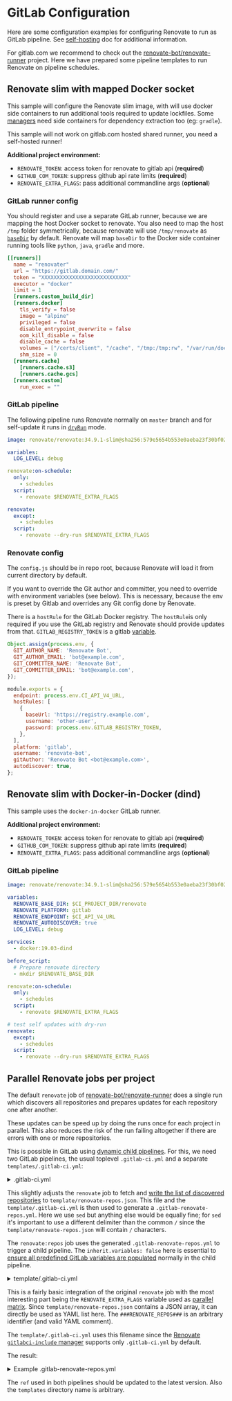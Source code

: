 # GitLab Configuration

Here are some configuration examples for configuring Renovate to run as GitLab pipeline.
See [self-hosting](https://docs.renovatebot.com/getting-started/running/#self-hosting-renovate) doc for additional information.

For gitlab.com we recommend to check out the [renovate-bot/renovate-runner](https://gitlab.com/renovate-bot/renovate-runner) project. Here we have prepared some pipeline templates to run Renovate on pipeline schedules.

## Renovate slim with mapped Docker socket

This sample will configure the Renovate slim image, with will use docker side containers to run additional tools required to update lockfiles.
Some [managers](https://docs.renovatebot.com/modules/manager/) need side containers for dependency extraction too (eg: `gradle`).

This sample will not work on gitlab.com hosted shared runner, you need a self-hosted runner!


**Additional project environment:**
- `RENOVATE_TOKEN`: access token for renovate to gitlab api (**required**)
- `GITHUB_COM_TOKEN`: suppress github api rate limits (**required**)
- `RENOVATE_EXTRA_FLAGS`: pass additional commandline args (**optional**)

### GitLab runner config

You should register and use a separate GitLab runner, because we are mapping the host Docker socket to renovate.
You also need to map the host `/tmp` folder symmetrically, because renovate will use `/tmp/renovate` as [`baseDir`](https://docs.renovatebot.com/self-hosted-configuration/#basedir) by default.
Renovate will map `baseDir` to the Docker side container running tools like `python`, `java`, `gradle` and more.

```toml
[[runners]]
  name = "renovater"
  url = "https://gitlab.domain.com/"
  token = "XXXXXXXXXXXXXXXXXXXXXXXXXXXX"
  executor = "docker"
  limit = 1
  [runners.custom_build_dir]
  [runners.docker]
    tls_verify = false
    image = "alpine"
    privileged = false
    disable_entrypoint_overwrite = false
    oom_kill_disable = false
    disable_cache = false
    volumes = ["/certs/client", "/cache", "/tmp:/tmp:rw", "/var/run/docker.sock:/var/run/docker.sock"]
    shm_size = 0
  [runners.cache]
    [runners.cache.s3]
    [runners.cache.gcs]
  [runners.custom]
    run_exec = ""
```

### GitLab pipeline

The following pipeline runs Renovate normally on `master` branch and for self-update it runs in [`dryRun`](https://docs.renovatebot.com/self-hosted-configuration/#dryrun) mode.

```yml
image: renovate/renovate:34.9.1-slim@sha256:579e5654b553e0aeba23f30bf020d5293baf7669f326d42fe50aa720e937d579

variables:
  LOG_LEVEL: debug

renovate:on-schedule:
  only:
    - schedules
  script:
    - renovate $RENOVATE_EXTRA_FLAGS

renovate:
  except:
    - schedules
  script:
    - renovate --dry-run $RENOVATE_EXTRA_FLAGS

```

### Renovate config

The `config.js` should be in repo root, because Renovate will load it from current directory by default.

If you want to override the Git author and committer, you need to override with environment variables (see below).
This is necessary, because the env is preset by Gitlab and overrides any Git config done by Renovate.

There is a `hostRule` for the GitLab Docker registry.
The `hostRule`is only required if you use the GitLab registry and Renovate should provide updates from that.
`GITLAB_REGISTRY_TOKEN` is a gitlab [variable](https://docs.gitlab.com/ee/ci/variables/#create-a-custom-variable-in-the-ui).

```js
Object.assign(process.env, {
  GIT_AUTHOR_NAME: 'Renovate Bot',
  GIT_AUTHOR_EMAIL: 'bot@example.com',
  GIT_COMMITTER_NAME: 'Renovate Bot',
  GIT_COMMITTER_EMAIL: 'bot@example.com',
});

module.exports = {
  endpoint: process.env.CI_API_V4_URL,
  hostRules: [
    {
      baseUrl: 'https://registry.example.com',
      username: 'other-user',
      password: process.env.GITLAB_REGISTRY_TOKEN,
    },
  ],
  platform: 'gitlab',
  username: 'renovate-bot',
  gitAuthor: 'Renovate Bot <bot@example.com>',
  autodiscover: true,
};
```


## Renovate slim with Docker-in-Docker (dind)

This sample uses the `docker-in-docker` GitLab runner.

**Additional project environment:**
- `RENOVATE_TOKEN`: access token for renovate to gitlab api (**required**)
- `GITHUB_COM_TOKEN`: suppress github api rate limits (**required**)
- `RENOVATE_EXTRA_FLAGS`: pass additional commandline args (**optional**)

### GitLab pipeline

```yml
image: renovate/renovate:34.9.1-slim@sha256:579e5654b553e0aeba23f30bf020d5293baf7669f326d42fe50aa720e937d579

variables:
  RENOVATE_BASE_DIR: $CI_PROJECT_DIR/renovate
  RENOVATE_PLATFORM: gitlab
  RENOVATE_ENDPOINT: $CI_API_V4_URL
  RENOVATE_AUTODISCOVER: true
  LOG_LEVEL: debug

services:
  - docker:19.03-dind

before_script:
  # Prepare renovate directory
  - mkdir $RENOVATE_BASE_DIR

renovate:on-schedule:
  only:
    - schedules
  script:
    - renovate $RENOVATE_EXTRA_FLAGS

# test self updates with dry-run
renovate:
  except:
    - schedules
  script:
    - renovate --dry-run $RENOVATE_EXTRA_FLAGS
```

## Parallel Renovate jobs per project

The default `renovate` job of [renovate-bot/renovate-runner](https://gitlab.com/renovate-bot/renovate-runner) does a single run which discovers all repositories and prepares updates for each repository one after another.

These updates can be speed up by doing the runs once for each project in parallel. This also reduces the risk of the run failing altogether if there are errors with one or more repositories.

This is possible in GitLab using [dynamic child pipelines](https://docs.gitlab.com/ee/ci/pipelines/parent_child_pipelines.html#dynamic-child-pipelines).  For this, we need two GitLab pipelines, the usual toplevel `.gitlab-ci.yml` and a separate `templates/.gitlab-ci.yml`:

<details>
<summary>.gitlab-ci.yml</summary>

```yaml
include:
  - project: 'renovate-bot/renovate-runner'
    file: '/templates/renovate-dind.gitlab-ci.yml'
    ref: v8.81.6

renovate:
  variables:
    RENOVATE_AUTODISCOVER: 'true'
    RENOVATE_AUTODISCOVER_FILTER: '<group>/**'
  script:
    - renovate --write-discovered-repos=template/renovate-repos.json
    - sed "s~###RENOVATE_REPOS###~$(cat template/renovate-repos.json)~" template/.gitlab-ci.yml > .gitlab-renovate-repos.yml
  artifacts:
    paths:
      - renovate-repos.json
      - .gitlab-renovate-repos.yml

renovate:repos:
  stage: deploy
  needs:
    - renovate
  inherit:
    variables: false
  trigger:
    include:
      - job: renovate
        artifact: .gitlab-renovate-repos.yml
```
</details>

This slightly adjusts the `renovate` job to fetch and [write the list of discovered repositories](https://docs.renovatebot.com/self-hosted-configuration/#writediscoveredrepos) to `template/renovate-repos.json`. This file and the `template/.gitlab-ci.yml` is then used to generate a `.gitlab-renovate-repos.yml`. Here we use `sed` but anything else would be equally fine; for `sed` it's important to use a different delimiter than the common `/` since the `template/renovate-repos.json` will contain `/` characters.
  
The `renovate:repos` job uses the generated `.gitlab-renovate-repos.yml` to trigger a child pipeline. The `inherit.variables: false` here is essential to [ensure all predefined GitLab variables are populated](https://gitlab.com/gitlab-org/gitlab/-/issues/214340#note_423996331) normally in the child pipeline.

<details>
<summary>template/.gitlab-ci.yml</summary>

```yaml
include:
  - project: 'renovate-bot/renovate-runner'
    file: '/templates/renovate-dind.gitlab-ci.yml'
    ref: v8.81.6

variables:
  RENOVATE_ONBOARDING: 'true'

renovate:
  parallel:
    matrix:
      - RENOVATE_EXTRA_FLAGS: ###RENOVATE_REPOS###
  resource_group: $RENOVATE_EXTRA_FLAGS
```
</details>

This is a fairly basic integration of the original `renovate` job with the most interesting part being the `RENOVATE_EXTRA_FLAGS` variable used as [parallel matrix](https://docs.gitlab.com/ee/ci/yaml/#parallelmatrix). Since `template/renovate-repos.json` contains a JSON array, it can directly be used as YAML list here. The `###RENOVATE_REPOS###` is an arbitrary identifier (and valid YAML comment).

The `template/.gitlab-ci.yml` uses this filename since the [Renovate `gitlabci-include` manager](https://docs.renovatebot.com/modules/manager/gitlabci-include/) supports only `.gitlab-ci.yml` by default.

The result:

<details>
<summary>Example .gitlab-renovate-repos.yml</summary>

```yaml
include:
  - project: 'renovate-bot/renovate-runner'
    file: '/templates/renovate-dind.gitlab-ci.yml'
    ref: v8.81.6

variables:
  RENOVATE_ONBOARDING: 'true'

renovate:
  parallel:
    matrix:
      - RENOVATE_EXTRA_FLAGS: ["<group>/project-foo", "<group>/project-bar", ...]
  resource_group: $RENOVATE_EXTRA_FLAGS
```
</details>
  
The `ref` used in both pipelines should be updated to the latest version. Also the `templates` directory name is arbitrary.
